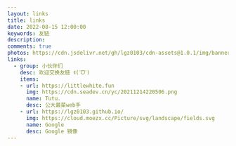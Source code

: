 ```yaml
---
layout: links
title: links
date: 2022-08-15 12:00:00
keywords: 友链
description: 
comments: true
photos: https://cdn.jsdelivr.net/gh/lgz0103/cdn-assets@1.0.1/img/banner/links.jpg
links:
  - group: 小伙伴们
    desc: 欢迎交换友链 ꉂ(ˊᗜˋ)
    items:
    - url: https://littlewhite.fun
      img: https://cdn.seadev.cn/yc/20211214220506.png
      name: Tutu.
      desc: 公大最菜web手
    - url: https://lgz0103.github.io/
      img: https://cloud.moezx.cc/Picture/svg/landscape/fields.svg
      name: Google
      desc: Google 镜像
---
```

